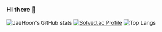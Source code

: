 ### Hi there 👋

<!--
**dlwogns312/dlwogns312** is a ✨ _special_ ✨ repository because its `README.md` (this file) appears on your GitHub profile.

Here are some ideas to get you started:

- 🔭 I’m currently working on ...
- 🌱 I’m currently learning ...
- 👯 I’m looking to collaborate on ...
- 🤔 I’m looking for help with ...
- 💬 Ask me about ...
- 📫 How to reach me: ...
- 😄 Pronouns: ...
- ⚡ Fun fact: ...
-->

![JaeHoon's GitHub stats](https://github-readme-stats.vercel.app/api?username=dlwogns312&show_icons=true&theme=vue)
[![Solved.ac Profile](http://mazassumnida.wtf/api/generate_badge?boj=dlwogns312)](https://solved.ac/dlwogns312)
![Top Langs](https://github-readme-stats.vercel.app/api/top-langs/?username=dlwogns312&layout=radical&theme=Demo)
